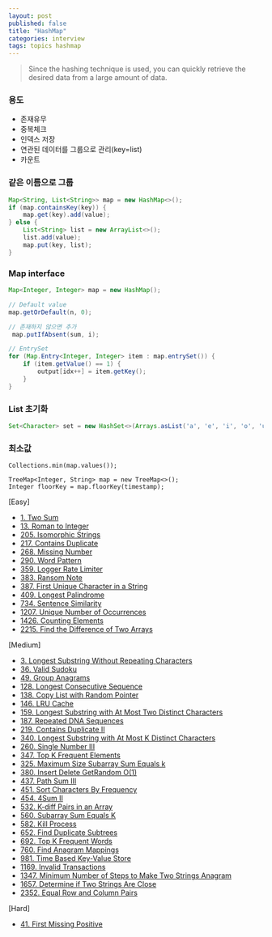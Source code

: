 ```yaml
---
layout: post
published: false
title: "HashMap"
categories: interview
tags: topics hashmap
---
```


> Since the hashing technique is used, you can quickly retrieve the desired data from a large amount of data.

### 용도
- 존재유무
- 중복체크
- 인덱스 저장
- 연관된 데이터를 그룹으로 관리(key=list)
- 카운트

### 같은 이름으로 그룹
```java
Map<String, List<String>> map = new HashMap<>();
if (map.containsKey(key)) {
    map.get(key).add(value);
} else {
    List<String> list = new ArrayList<>();
    list.add(value);
    map.put(key, list);
}
```

### Map interface
```java
Map<Integer, Integer> map = new HashMap();

// Default value
map.getOrDefault(n, 0);

// 존재하지 않으면 추가
 map.putIfAbsent(sum, i);

// EntrySet
for (Map.Entry<Integer, Integer> item : map.entrySet()) {
    if (item.getValue() == 1) {
        output[idx++] = item.getKey();
    }
}
```

### List 초기화
```java
Set<Character> set = new HashSet<>(Arrays.asList('a', 'e', 'i', 'o', 'u', 'A', 'E', 'I', 'O', 'U'));
```

### 최소값
```
Collections.min(map.values());
```

```
TreeMap<Integer, String> map = new TreeMap<>();
Integer floorKey = map.floorKey(timestamp);
```

[Easy]
- [1. Two Sum](/interview/2023/04/20/two-sum/)
- [13. Roman to Integer](/interview/2023/05/11/roman-to-integer/)
- [205. Isomorphic Strings](/interview/2023/06/14/isomorphic-strings/)
- [217. Contains Duplicate](/interview/2023/04/20/contains-duplicate/)
- [268. Missing Number](/interview/2023/04/20/missing-number/)
- [290. Word Pattern](/interview/2023/06/14/word-pattern/)
- [359. Logger Rate Limiter](/interview/2024/01/25/logger-rate-limiter/)
- [383. Ransom Note](/interview/2023/06/13/ransom-note/)
- [387. First Unique Character in a String](/interview/2023/05/02/first-unique-character-in-a-string/)
- [409. Longest Palindrome](/interview/2023/04/20/longest-palindrome/)
- [734. Sentence Similarity](/interview/2023/07/26/sentence-similarity/)
- [1207. Unique Number of Occurrences](/interview/2023/05/26/unique-number-of-occurrences/)
- [1426. Counting Elements](/interview/2023/07/24/counting-elements/)
- [2215. Find the Difference of Two Arrays](/interview/2023/06/06/find-the-difference-of-two-arrays/)

[Medium]
- [3. Longest Substring Without Repeating Characters](/interview/2023/02/21/longest-substring-without-repeating-characters/)
- [36. Valid Sudoku](/interview/2023/07/04/valid-sudoku/)
- [49. Group Anagrams](/interview/2023/02/20/group-anagrams/)
- [128. Longest Consecutive Sequence](/interview/2023/04/09/longest-consecutive-sequence/)
- [138. Copy List with Random Pointer](/interview/2023/04/13/copy-list-with-random-pointer/)
- [146. LRU Cache](/interview/2023/04/26/lru-cache/)
- [159. Longest Substring with At Most Two Distinct Characters](/interview/2023/05/29/longest-substring-with-at-most-two-distinct-characters/)
- [187. Repeated DNA Sequences](/interview/2023/04/11/repeated-dna-sequences/)
- [219. Contains Duplicate II](/interview/2023/06/13/contains-duplicate-ii/)
- [340. Longest Substring with At Most K Distinct Characters](/interview/2023/05/29/longest-substring-with-at-most-k-distinct-characters/)
- [260. Single Number III](/interview/2023/04/20/single-number-iii/)
- [347. Top K Frequent Elements](/interview/2023/04/20/top-k-frequent-elements/)
- [325. Maximum Size Subarray Sum Equals k](/interview/2023/04/20/maximum-size-subarray-sum-equals-k/)
- [380. Insert Delete GetRandom O(1)](/interview/2023/04/20/insert-delete-getrandom-o1/)
- [437. Path Sum III](/interview/2023/04/20/path-sum-iii/)
- [451. Sort Characters By Frequency](/interview/2023/04/20/sort-characters-by-frequency/)
- [454. 4Sum II](/interview/2023/05/10/4sum-ii/)
- [532. K-diff Pairs in an Array](/interview/2023/05/11/k-diff-pairs-in-an-array/)
- [560. Subarray Sum Equals K](/interview/2023/04/20/subarray-sum-equals-k/)
- [582. Kill Process](/interview/2023/04/20/kill-process/)
- [652. Find Duplicate Subtrees](/interview/2023/04/20/find-duplicate-subtrees/)
- [692. Top K Frequent Words](/interview/2023/04/20/top-k-frequent-words/)
- [760. Find Anagram Mappings](/interview/2023/06/19/find-anagram-mappings/)
- [981. Time Based Key-Value Store](/interview/2023/04/20/time-based-key-value-store/)
- [1169. Invalid Transactions](/interview/2023/04/20/invalid-transactions/)
- [1347. Minimum Number of Steps to Make Two Strings Anagram](/interview/2023/04/18/minimum-number-of-steps-to-make-two-strings-anagram/)
- [1657. Determine if Two Strings Are Close](/interview/2023/06/06/determine-if-two-strings-are-close/)
- [2352. Equal Row and Column Pairs](/interview/2023/06/06/equal-row-and-column-pairs/)

[Hard]
- [41. First Missing Positive](/interview/2023/04/20/first-missing-positive/)
